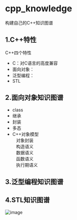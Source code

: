# cpp_knowledge
构建自己的C++知识图谱
## 1.C++特性
C++四个特性<br>
* C：对C语言的高度兼容
* 面向对象：
* 泛型编程：
* STL

## 2.面向对象知识图谱
* class
* 继承
* 封装
* 多态
* C++对象模型<br>
    对象封装<br>
    构造语义<br>
    数据语义<br>
    函数语义<br>
    执行期语义<br>
## 3.泛型编程知识图谱
## 4.STL知识图谱
![image](https://github.com/qinchao0525/cpp_knowledge/blob/master/STL图谱/STL_tupu.jpg)
